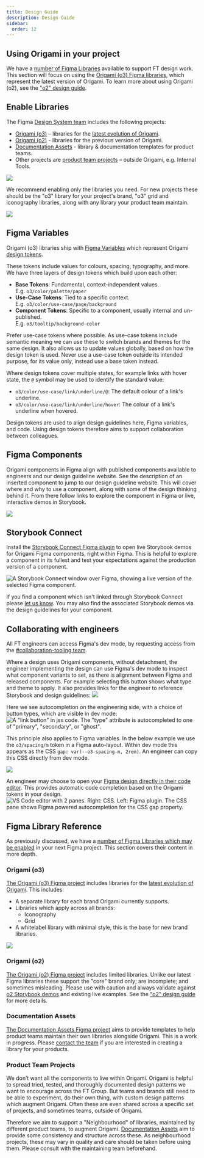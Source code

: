 ```yaml
---
title: Design Guide
description: Design Guide
sidebar:
  order: 12
---
```


## Using Origami in your project

We have a [number of Figma Libraries](#enable-libraries) available to support FT design work. This section will focus on using the [Origami (o3) Figma libraries](#origami-o3), which represent the latest version of Origami. To learn more about using Origami (o2), see the ["o2" design guide](/o2-components/design-guide/).

## Enable Libraries

The Figma [Design System team](https://www.figma.com/files/938480807921629744/team/938730024138282825) includes the following projects:

- [Origami (o3)](#origami-o3) – libraries for the [latest evolution of Origami](/about/what-is-new/).
- [Origami (o2)](#origami-o2) - libraries for the previous version of Origami.
- [Documentation Assets](#documentation-assets) - library & documentation templates for product teams.
- Other projects are [product team projects](#product-team-projects) – outside Origami, e.g. Internal Tools.

![](/assets/images/new/figma-3.png)

We recommend enabling only the libraries you need. For new projects these should be the "o3" library for your project's brand, "o3" grid and iconography libraries, along with any library your product team maintain.

![](/assets/images/new/figma-4.png)

## Figma Variables

Origami (o3) libraries ship with [Figma Variables](https://help.figma.com/hc/en-us/articles/15339657135383-Guide-to-variables-in-Figma) which represent Origami [design tokens](https://www.designtokens.org/glossary/).

These tokens include values for colours, spacing, typography, and more. We have three layers of design tokens which build upon each other:

- **Base Tokens**: Fundamental, context-independent values.<br>E.g. `o3/color/palette/paper`
- **Use-Case Tokens**: Tied to a specific context.<br>E.g. `o3/color/use-case/page/background`
- **Component Tokens**: Specific to a component, usually internal and un-published.<br>E.g. `o3/tooltip/background-color`

Prefer use-case tokens where possible. As use-case tokens include semantic meaning we can use these to switch brands and themes for the same design. It also allows us to update values globally, based on how the design token is used. Never use a use-case token outside its intended purpose, for its value only, instead use a base token instead.

Where design tokens cover multiple states, for example links with hover state, the `@` symbol may be used to identify the standard value:

- `o3/color/use-case/link/underline/@`: The default colour of a link's underline.
- `o3/color/use-case/link/underline/hover`: The colour of a link's underline when hovered.

Design tokens are used to align design guidelines here, Figma variables, and code. Using design tokens therefore aims to support collaboration between colleagues.

## Figma Components

Origami components in Figma align with published components available to engineers and our design guideline website. See the description of an inserted component to jump to our design guideline website. This will cover where and why to use a component, along with some of the design thinking behind it. From there follow links to explore the component in Figma or live, interactive demos in Storybook.

![](/assets/images/new/figma-5.png)

## Storybook Connect

Install the [Storybook Connect Figma plugin](https://www.figma.com/community/plugin/1056265616080331589/storybook-connect) to open live Storybook demos for Origami Figma components, right within Figma. This is helpful to explore a component in its fullest and test your expectations against the production version of a component.

![A Storybook Connect window over Figma, showing a live version of the selected Figma component.](/assets/images/new/figma-6.png)

If you find a component which isn't linked through Storybook Connect please [let us know](/getting-started/support/). You may also find the associated Storybook demos via the design guidelines for your component.

## Collaborating with engineers

All FT engineers can access Figma's dev mode, by requesting access from the [#collaboration-tooling team](https://financialtimes.enterprise.slack.com/archives/C028Y806JE8).

Where a design uses Origami components, without detachment, the engineer implementing the design can use Figma's dev mode to inspect what component variants to set, as there is alignment between Figma and released components. For example selecting this button shows what type and theme to apply. It also provides links for the engineer to reference Storybook and design guidelines:
![](/assets/images/new/figma-7.png)

Here we see autocompletion on the engineering side, with a choice of button types, which are visible in dev mode:
![A "link button" in jsx code. The "type" attribute is autocompleted to one of "primary", "secondary", or "ghost".](/assets/images/new/vs-code-2.png)

This principle also applies to Figma variables. In the below example we use the `o3/spacing/m` token in a Figma auto-layout. Within dev mode this appears as the CSS `gap: var(--o3-spacing-m, 2rem)`. An engineer can copy this CSS directly from dev mode.

![](/assets/images/new/figma-8.png)

An engineer may choose to open your [Figma design directly in their code editor](/getting-started/technical-guide/package-manager-npm#vscode-extension-recommendations). This provides automatic code completion based on the Origami tokens in your design.
![VS Code editor with 2 panes. Right: CSS. Left: Figma plugin. The CSS pane shows Figma powered autocompletion for the CSS gap property.](/assets/images/new/vs-code-1.png)

## Figma Library Reference

As previously discussed, we have a [number of Figma Libraries which may be enabled](#enable-libraries) in your next Figma project. This section covers their content in more depth.

### Origami (o3)

[The Origami (o3) Figma project](https://www.figma.com/files/project/227690699) includes libraries for the [latest evolution of Origami](/about/what-is-new/). This includes:

- A separate library for each brand Origami currently supports.
- Libraries which apply across all brands:
  - Iconography
  - Grid
- A whitelabel library with minimal style, this is the base for new brand libraries.

![](/assets/images/new/figma-1.png)

### Origami (o2)

[The Origami (o2) Figma project](https://www.figma.com/files/project/23563211) includes limited libraries. Unlike our latest Figma libraries these support the "core" brand only; are incomplete; and sometimes misleading. Please use with caution and always validate against [o2 Storybook demos](https://o2-core.origami.ft.com/) and existing live examples. See the ["o2" design guide](/o2-components/design-guide/) for more details.

### Documentation Assets

[The Documentation Assets Figma project](https://www.figma.com/files/938480807921629744/project/214833123) aims to provide templates to help product teams maintain their own libraries alongside Origami. This is a work in progress. Please [contact the team](/getting-started/support/) if you are interested in creating a library for your products.

### Product Team Projects

We don’t want all the components to live within Origami. Origami is helpful to spread tried, tested, and thoroughly documented design patterns we want to encourage across the FT Group. But teams and brands still need to be able to experiment, do their own thing, with custom design patterns which augment Origami. Often these are even shared across a specific set of projects, and sometimes teams, outside of Origami.

Therefore we aim to support a "Neighbourhood" of libraries, maintained by different product teams, to augment Origami. [Documentation Assets](#documentation-assets) aim to provide some consistency and structure across these. As neighbourhood projects, these may vary in quality and care should be taken before using them. Please consult with the maintaining team beforehand.
